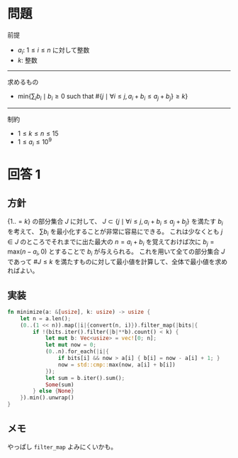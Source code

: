 # 問題
前提
- $a_{i}$: $1 \leq i \leq n$ に対して整数
- $k$: 整数
---
求めるもの
- $\text{min}\{\sum_{i} b_i \mid \text{\(b_i \geq 0\) such that \(\#\{j \mid \forall i \leq j, a_i + b_i \leq a_j + b_j\} \geq k\)}\}$
---
制約
- $1 \leq k \leq n \leq 15$
- $1 \leq a_i \leq 10^9$

# 回答 1
## 方針
$\{1 ..= k\}$ の部分集合 $J$ に対して、 $J \subset \{j \mid \forall i \leq j, a_i + b_i \leq a_j + b_j\}$ を満たす $b_i$ を考えて、 $\sum b_i$ を最小化することが非常に容易にできる。
これは少なくとも $j \in J$ のところでそれまでに出た最大の $n = a_i + b_i$ を覚えておけば次に $b_j = \text{max}(n - a_i, 0)$ とすることで $b_i$ が与えられる。
これを用いて全ての部分集合 $J$ であって $\# J \leq k$ を満たすものに対して最小値を計算して、全体で最小値を求めればよい。
## 実装
```Rust
fn minimize(a: &[usize], k: usize) -> usize {
    let n = a.len();
    (0..(1 << n)).map(|i|{convert(n, i)}).filter_map(|bits|{
        if !(bits.iter().filter(|b|**b).count() < k) {
            let mut b: Vec<usize> = vec![0; n];
            let mut now = 0;
            (0..n).for_each(|i|{
                if bits[i] && now > a[i] { b[i] = now - a[i] + 1; }
                now = std::cmp::max(now, a[i] + b[i])
            });
            let sum = b.iter().sum();
            Some(sum)
        } else {None}
    }).min().unwrap()
}
```
## メモ
やっぱし `filter_map` よみにくいかも。